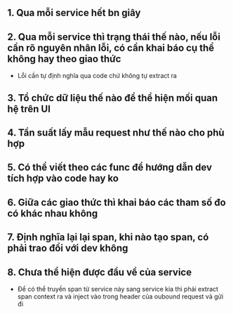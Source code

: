 ## 1. Qua mỗi service hết bn giây
## 2. Qua mỗi service thì trạng thái thế nào, nếu lỗi cần rõ nguyên nhân lỗi, có cần khai báo cụ thể không hay theo giao thức
- Lỗi cần tự định nghĩa qua code chứ không tự extract ra
## 3. Tổ chức dữ liệu thế nào để thể hiện mối quan hệ trên UI
## 4. Tần suất lấy mẫu request như thế nào cho phù hợp
## 5. Có thể viết theo các func để hướng dẫn dev tích hợp vào code hay ko
## 6. Giữa các giao thức thì khai báo các tham số đo có khác nhau không
## 7. Định nghĩa lại lại span, khi nào tạo span, có phải trao đổi với dev không
## 8. Chưa thể hiện được đầu về của service

- Để có thể truyền span từ service này sang service kia thì phải extract span context ra và inject vào trong header của oubound request và gửi đi